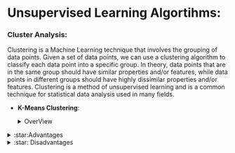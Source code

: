 
# Unsupervised Learning Algortihms:


### Cluster Analysis:

   Clustering is a Machine Learning technique that involves the grouping of data points. Given a set of data points, we can use a clustering algorithm to classify each data point into a specific group. In theory, data points that are in the same group should have similar properties and/or features, while data points in different groups should have highly dissimilar properties and/or features. Clustering is a method of unsupervised learning and is a common technique for statistical data analysis used in many fields.

   - **K-Means Clustering**:
     <details><summary> OverView</summary>
        <details><summary> :star: Steps involved </summary>
      
       - To begin, we first select a number of classes/groups to use and randomly initialize their respective center points. To figure           out the number of classes to use, it’s good to take a quick look at the data and try to identify any distinct groupings.**The           center points are vectors of the same length as each data point vector and are the “X’s” in the graph.**
       - Each data point is classified by computing the distance between that point and each group center, and then classifying the               point to be in the group whose center is closest to it.
       - Based on these classified points, we recompute the group center by taking the mean of all the vectors in the group.
       - Repeat these steps for a set number of iterations or until the group centers don’t change much between iterations. You can               also opt to randomly initialize the group centers a few times, and then select the run that looks like it provided the best             results. 
          </details>
   
       <details><summary> :star:Advantages </summary>
      
       -  it’s pretty fast
       -  we’re really doing is computing the distances between points and group centers; very few computations! It thus has a linear             complexity O(n) 
       </details>
      
       <details><summary> :star: Disadvantages </summary>
      
       - you have to select how many groups/classes there are. This isn’t always trivial and ideally with a clustering algorithm we’d            want it to figure those out for us because the point of it is to gain some insight from the data. 
       - K-means also starts with a random choice of cluster centers and therefore it may yield different clustering results on                  different runs of the algorithm. Thus,the results may not be repeatable and lack consistency.
        
       </details>
     </details> 
